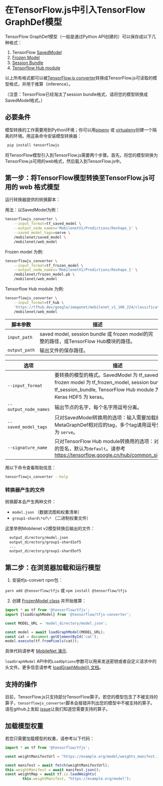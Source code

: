 # 在TensorFlow.js中引入TensorFlow GraphDef模型

TensorFlow GraphDef模型（一般是通过Python API创建的）可以保存成以下几种格式：
1. TensorFlow [SavedModel](https://tensorflow.google.cn/programmers_guide/saved_model#overview_of_saving_and_restoring_models)
2. [Frozen Model](https://tensorflow.google.cn/mobile/prepare_models#how_do_you_get_a_model_you_can_use_on_mobile)
3. [Session Bundle](https://github.com/tensorflow/tensorflow/blob/master/tensorflow/contrib/session_bundle/README.md)
4. [Tensorflow Hub module](https://tensorflow.google.cn/hub/)

以上所有格式都可以被[TensorFlow.js converter](https://github.com/tensorflow/tfjs-converter)转换成TensorFlow.js可读取的模型格式，并用于推算（inference）。

（注意：TensorFlow已经淘汰了session bundle格式，请将您的模型转换成SavedModel格式。）

## 必要条件

模型转换的工作需要用到Python环境；你可以用[pipenv](https://github.com/pypa/pipenv) 或 [virtualenv](https://virtualenv.pypa.io)创建一个隔离的环境。用这条命令安装模型转换器：

```bash
 pip install tensorflowjs
```

将TensorFlow模型引入到TensorFlow.js需要两个步骤。首先，将您的模型转换为TensorFlow.js可用的web格式，然后载入到TensorFlow.js中。

## 第一步：将TensorFlow模型转换至TensorFlow.js可用的 web 格式模型

运行转换器提供的转换脚本：

用法：以SavedModel为例：

```bash
tensorflowjs_converter \
    --input_format=tf_saved_model \
    --output_node_names='MobilenetV1/Predictions/Reshape_1' \
    --saved_model_tags=serve \
    /mobilenet/saved_model \
    /mobilenet/web_model
```

Frozen model 为例:

```bash
tensorflowjs_converter \
    --input_format=tf_frozen_model \
    --output_node_names='MobilenetV1/Predictions/Reshape_1' \
    /mobilenet/frozen_model.pb \
    /mobilenet/web_model
```

Tensorflow Hub module 为例:

```bash
tensorflowjs_converter \
    --input_format=tf_hub \
    'https://tfhub.dev/google/imagenet/mobilenet_v1_100_224/classification/1' \
    /mobilenet/web_model
```

|脚本参数 | 描述 |
|---|---|
|`input_path`  | saved model, session bundle 或 frozen model的完整的路径，或TensorFlow Hub模块的路径。|
|`output_path` | 输出文件的保存路径。|

| 选项 | 描述
|---|---|
|`--input_format`     | 要转换的模型的格式。SavedModel 为 tf_saved_model, frozen model 为 tf_frozen_model, session bundle 为 tf_session_bundle, TensorFlow Hub module 为 tf_hub，Keras HDF5 为 keras。 |
|`--output_node_names`| 输出节点的名字，每个名字用逗号分离。|
|`--saved_model_tags` | 只对SavedModel转换用的选项：输入需要加载的MetaGraphDef相对应的tag，多个tag请用逗号分隔。默认为 `serve`。|
|`--signature_name`   | 只对TensorFlow Hub module转换用的选项：对应要加载的签名，默认为`default`。请参考 https://tensorflow.google.cn/hub/common_signatures/.|

用以下命令查看帮助信息：

```bash
tensorflowjs_converter --help
```

### 转换器产生的文件

转换脚本会产生两种文件：

* `model.json` （数据流图和权重清单）
* `group1-shard\*of\*` （二进制权重文件）

这里举例Mobilenet v2模型转换后输出的文件：

```html
  output_directory/model.json
  output_directory/group1-shard1of5
  ...
  output_directory/group1-shard5of5
```

## 第二步：在浏览器加载和运行模型

1. 安装tfjs-convert npm包：

`yarn add @tensorflow/tfjs` 或 `npm install @tensorflow/tfjs`

2. 创建 [FrozenModel class](https://github.com/tensorflow/tfjs-converter/blob/master/src/executor/frozen_model.ts) 并开始推算：

```js
import * as tf from '@tensorflow/tfjs';
import {loadGraphModel} from '@tensorflow/tfjs-converter';

const MODEL_URL = 'model_directory/model.json';

const model = await loadGraphModel(MODEL_URL);
const cat = document.getElementById('cat');
model.execute(tf.fromPixels(cat));
```

具体代码请参考 [MobileNet 演示](https://github.com/tensorflow/tfjs-converter/tree/master/demo/mobilenet).

`loadGraphModel` API中的`LoadOptions`参数可以用来发送密钥或者自定义请求中的头文件。更多信息请参考 [loadGraphModel() 文档](https://js.tensorflow.org/api/1.0.0/#loadGraphModel)。

## 支持的操作

目前，TensorFlow.js只支持部分TensorFlow算子。若您的模型包含了不被支持的算子，`tensorflowjs_converter`脚本会报错并列出您的模型中不被支持的算子。请在github上发起 [issue](https://github.com/tensorflow/tfjs/issues)让我们知道您需要支持的算子。

## 加载模型权重

若您只需要加载模型的权重，请参考以下代码：

```js
import * as tf from '@tensorflow/tfjs';

const weightManifestUrl = "https://example.org/model/weights_manifest.json";

const manifest = await fetch(weightManifestUrl);
this.weightManifest = await manifest.json();
const weightMap = await tf.io.loadWeights(
        this.weightManifest, "https://example.org/model");
```
